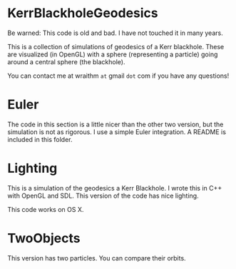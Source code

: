 KerrBlackholeGeodesics
======================

Be warned: This code is old and bad. I have not touched it in many years.

This is a collection of simulations of geodesics of a Kerr blackhole. These are visualized (in OpenGL) with a sphere (representing a particle) going around a central sphere (the blackhole).

You can contact me at wraithm `at` gmail `dot` com if you have any questions!


Euler
=====

The code in this section is a little nicer than the other two version, but the simulation is not as rigorous. I use a simple Euler integration. A README is included in this folder.


Lighting
========

This is a simulation of the geodesics a Kerr Blackhole. I wrote this in C++ with OpenGL and SDL. This version of the code has nice lighting.

This code works on OS X.


TwoObjects
==========

This version has two particles. You can compare their orbits.
